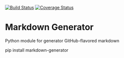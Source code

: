 [![Build Status](https://travis-ci.org/cmccandless/markdown-generator.svg?branch=master)](https://travis-ci.org/cmccandless/markdown-generator)
[![Coverage Status](https://coveralls.io/repos/github/cmccandless/markdown-generator/badge.svg?branch=master)](https://coveralls.io/github/cmccandless/markdown-generator?branch=master)

Markdown Generator
========================

Python module for generator GitHub-flavored markdown

pip install markdown-generator
